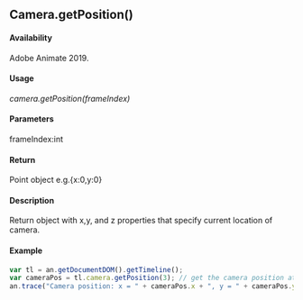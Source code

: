 ## Camera.getPosition()

#### Availability

Adobe Animate 2019.

#### Usage

*camera.getPosition(frameIndex)*

#### Parameters

frameIndex:int

#### Return

Point object
e.g.{x:0,y:0}

#### Description

Return object with x,y, and z properties that specify current location of camera.

#### Example

```javascript
var tl = an.getDocumentDOM().getTimeline();
var cameraPos = tl.camera.getPosition(3); // get the camera position at 4th frame in timeline
an.trace("Camera position: x = " + cameraPos.x + ", y = " + cameraPos.y);
```
